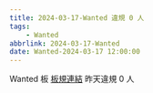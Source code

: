 ```yaml
---
title: 2024-03-17-Wanted 違規 0 人
tags:
    - Wanted
abbrlink: 2024-03-17-Wanted
date: Wanted-2024-03-17 12:00:00
---
```

Wanted 板 [板規連結](https://www.ptt.cc/bbs/Wanted/M.1608829773.A.D3B.html)
昨天違規 0 人
